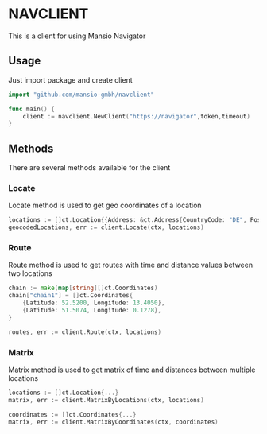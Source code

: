 # NAVCLIENT
This is a client for using Mansio Navigator

## Usage
Just import package and create client
```go
import "github.com/mansio-gmbh/navclient"

func main() {
    client := navclient.NewClient("https://navigator",token,timeout)
}
```

## Methods
There are several methods available for the client

### Locate
Locate method is used to get geo coordinates of a location
```go
locations := []ct.Location{{Address: &ct.Address{CountryCode: "DE", PostalCode: "12345",},}}
geocodedLocations, err := client.Locate(ctx, locations)
```

### Route
Route method is used to get routes with time and distance values between two locations
```go
chain := make(map[string][]ct.Coordinates)
chain["chain1"] = []ct.Coordinates{
    {Latitude: 52.5200, Longitude: 13.4050},
    {Latitude: 51.5074, Longitude: 0.1278},
}

routes, err := client.Route(ctx, locations)
```

### Matrix
Matrix method is used to get matrix of time and distances between multiple locations
```go
locations := []ct.Location{...}
matrix, err := client.MatrixByLocations(ctx, locations)

coordinates := []ct.Coordinates{...}
matrix, err := client.MatrixByCoordinates(ctx, coordinates)
```